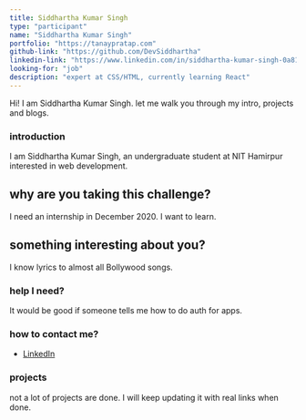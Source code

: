 ```yaml
---
title: Siddhartha Kumar Singh
type: "participant"
name: "Siddhartha Kumar Singh"
portfolio: "https://tanaypratap.com"
github-link: "https://github.com/DevSiddhartha"
linkedin-link: "https://www.linkedin.com/in/siddhartha-kumar-singh-0a81a5148/"
looking-for: "job"
description: "expert at CSS/HTML, currently learning React"
---
```


Hi! I am Siddhartha Kumar Singh. let me walk you through my intro, projects and blogs.

### introduction

I am Siddhartha Kumar Singh, an undergraduate student at NIT Hamirpur interested in web development.

## why are you taking this challenge?

I need an internship in December 2020.
I want to learn.

## something interesting about you?

I know lyrics to almost all Bollywood songs.

### help I need?

It would be good if someone tells me how to do auth for apps.

### how to contact me?

- [LinkedIn](https://www.linkedin.com/in/siddhartha-kumar-singh-0a81a5148/)

### projects

not a lot of projects are done. I will keep updating it with real links when done.

